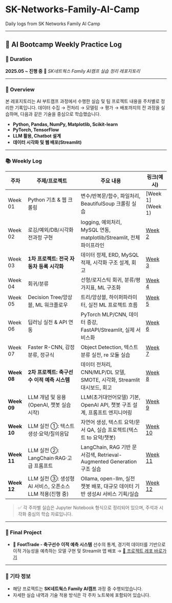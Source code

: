 # SK-Networks-Family-AI-Camp
Daily logs from SK Networks Family AI Camp

---

## 🧠 AI Bootcamp Weekly Practice Log

### 📅 Duration

**2025.05 \~ 진행 중**
📍 *SK네트웍스 Family AI캠프 실습 정리 레포지토리*

---

### 🧾 Overview

본 레포지토리는 AI 부트캠프 과정에서 수행한 실습 및 팀 프로젝트 내용을 주차별로 정리한 기록입니다.
데이터 수집 → 전처리 → 모델링 → 평가 → 배포까지의 전 과정을 실습하며, 다음과 같은 기술을 중심으로 학습했습니다.

* **Python, Pandas, NumPy, Matplotlib, Scikit-learn**
* **PyTorch, TensorFlow**
* **LLM 활용, Chatbot 설계**
* **데이터 시각화 및 웹 배포(Streamlit)**

---

### 📚 Weekly Log

| 주차          | 주제/프로젝트                                 | 주요 내용                                                        | 링크(예시)                                                                |
| ----------- | --------------------------------------- | ------------------------------------------------------------ | --------------------------------------------------------------------- |
| Week 01     | Python 기초 & 웹 크롤링                       | 변수/반복문/함수, 파일처리, BeautifulSoup 크롤링 실습                        | [Week 1](Week 1)                                                         |
| Week 02     | 로깅/예외/DB/시각화 전과정 구현                     | logging, 예외처리, MySQL 연동, matplotlib/Streamlit, 전체 파이프라인      | [Week 2](...)                                                         |
| Week 03     | **1차 프로젝트: 전국 자동차 등록 시각화**              | 데이터 정제, ERD, MySQL 적재, 시각화 구조 설계, 회고                         | [Week 3](...)                                                         |
| Week 04     | 회귀/분류                                   | 선형/로지스틱 회귀, 분류/평가지표, ML 구조화                                  | [Week 4](...)                                                         |
| Week 05     | Decision Tree/앙상블, ML 워크플로우             | 트리/앙상블, 하이퍼파라미터, 실전 ML 프로젝트 흐름                               | [Week 5](...)                                                         |
| Week 06     | 딥러닝 실전 & API 연동                         | PyTorch MLP/CNN, 데이터 증강, FastAPI/Streamlit, 실제 서비스화          | [Week 6](...)                                                         |
| Week 07     | Faster R-CNN, 감정 분류, 정규식                | Object Detection, 텍스트 분류 실전, re 모듈 실습                        | [Week 7](...)                                                         |
| **Week 08** | **2차 프로젝트: 축구선수 이적 예측 시스템**             | 데이터 전처리, CNN/MLP/DL 모델, SMOTE, 시각화, Streamlit 대시보드, 회고       | [Week 8](https://github.com/SKNETWORKS-FAMILY-AICAMP/SKN15-2nd-3Team) |
| **Week 09** | LLM 개념 및 응용 (OpenAI, 챗봇 실습 시작)          | LLM(초거대언어모델) 기본, OpenAI API, 챗봇 구조 설계, 프롬프트 엔지니어링            | [Week 9](...)                                                         |
| **Week 10** | LLM 실전 ①: 텍스트 생성·요약/질의응답                | 자연어 생성, 텍스트 요약/문서 QA, 실습 프로젝트(텍스트 to 요약/챗봇)                  | [Week 10](...)                                                        |
| **Week 11** | LLM 실전 ②: LangChain·RAG·고급 프롬프트         | LangChain, RAG 기반 문서검색, Retrieval-Augmented Generation 구조 실습 | [Week 11](...)                                                        |
| **Week 12** | LLM 실전 ③: 생성형 AI 서비스, 오픈소스 LLM 적용(진행 중) | Ollama, open-llm, 실전 챗봇 배포, 대규모 데이터 기반 생성AI 서비스 기획/실습        | [Week 12](...)                                                        |


> ✅ 각 주차별 실습은 Jupyter Notebook 형식으로 정리되어 있으며, 주석과 시각화 중심의 학습 자료입니다.

---

### 🚀 Final Project

* 📌 **FootTrade - 축구선수 이적 예측 시스템**
  선수의 통계, 경기력 데이터를 기반으로 이적 가능성을 예측하는 모델 구현 및 Streamlit 앱 배포
  → [🔗 프로젝트 레포 바로가기](https://github.com/your-id/foottrade)

---

### 📎 기타 정보

* 해당 프로젝트는 **SK네트웍스 Family AI캠프** 과정 중 수행되었습니다.
* 자세한 실습 내역과 기술 적용 방식은 각 주차 노트북에 포함되어 있습니다.

